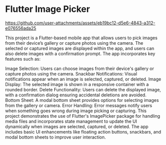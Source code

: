   <h1>Flutter Image Picker</h1>

https://github.com/user-attachments/assets/eb19bc12-d5e6-4843-a312-e076556ada25

  This project is a Flutter-based mobile app that allows users to pick images from their device’s gallery or capture photos using the camera. The selected or captured images are displayed within the app, and users can also delete images with a confirmation prompt. The app incorporates key features such as:

Image Selection: Users can choose images from their device's gallery or capture photos using the camera.
Snackbar Notifications: Visual notifications appear when an image is selected, captured, or deleted.
Image Display: The selected image is shown in a responsive container with a rounded border.
Delete Functionality: Users can delete the displayed image, with a confirmation dialog ensuring accidental deletions are avoided.
Bottom Sheet: A modal bottom sheet provides options for selecting images from the gallery or camera.
Error Handling: Error messages notify users when something goes wrong during image picking or capturing.
This project demonstrates the use of Flutter's ImagePicker package for handling media files and incorporates state management to update the UI dynamically when images are selected, captured, or deleted. The app includes basic UI enhancements like floating action buttons, snackbars, and modal bottom sheets to improve user interaction.

